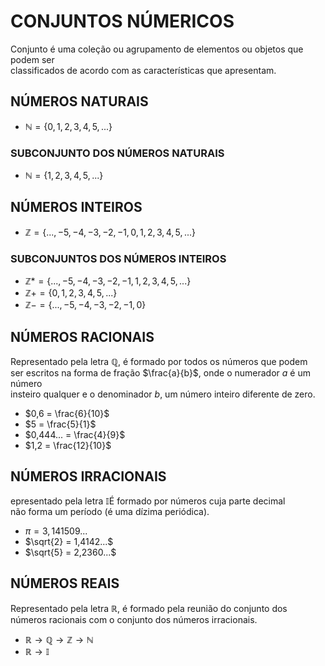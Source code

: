 # CONJUNTOS NÚMERICOS
Conjunto é uma coleção ou agrupamento de elementos ou objetos que podem ser \
classificados de acordo com as características que apresentam.

## NÚMEROS NATURAIS
* $\mathbb{N} = \{0, 1, 2, 3, 4, 5, ...\}$

### SUBCONJUNTO DOS NÚMEROS NATURAIS
* $\mathbb{N} = \{1, 2, 3, 4, 5, ...\}$

## NÚMEROS INTEIROS
* $\mathbb{Z} = \{..., -5, -4, -3, -2, -1, 0, 1, 2, 3, 4, 5, ...\}$

### SUBCONJUNTOS DOS NÚMEROS INTEIROS
* $\mathbb{Z}* = \{..., -5, -4, -3, -2, -1, 1, 2, 3, 4, 5, ...\}$
* $\mathbb{Z}+ = \{0, 1, 2, 3, 4, 5, ...\}$
* $\mathbb{Z}- = \{..., -5, -4, -3, -2, -1, 0\}$

## NÚMEROS RACIONAIS
Representado pela letra $\mathbb{Q}$, é formado por todos os números que podem \
ser escritos na forma de fração $\frac{a}{b}$, onde o numerador $a$ é um número \
insteiro qualquer e o denominador $b$, um número inteiro diferente de zero.
* $0,6 = \frac{6}{10}$
* $5 = \frac{5}{1}$
* $0,444... = \frac{4}{9}$
* $1,2 = \frac{12}{10}$

## NÚMEROS IRRACIONAIS
epresentado pela letra $\mathbb{I}$É formado por números cuja parte decimal \
não forma um período (é uma dízima periódica).
* $\pi = 3,141509...$
* $\sqrt{2} = 1,4142...$
* $\sqrt{5} = 2,2360...$

## NÚMEROS REAIS
Representado pela letra $\mathbb{R}$, é formado pela reunião do conjunto dos \
números racionais com o conjunto dos números irracionais.
* $\mathbb{R} \to \mathbb{Q} \to \mathbb{Z} \to \mathbb{N}$
* $\mathbb{R} \to \mathbb{I}$
